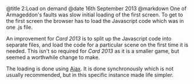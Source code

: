 @title		2:Load on demand
@date		16th September 2013
@markdown
One of Armageddon's faults was slow initial loading of the first
screen.  To get to the first screen the browser has to load the
Javascript code which was in one .js file.

An improvement for *Card 2013* is to split up the Javascript
code into separate files, and load the code for a particular
scene on the first time it is needed.  This isn't so required
for *Card 2013* as it is a smaller game, but seemed a
worthwhile change to make.

The loading is done using [Ajax](https://www.w3schools.com/xml/ajax_intro.asp).
It is done synchronously which is not usually recommended, but
in this specific instance made life simpler.
